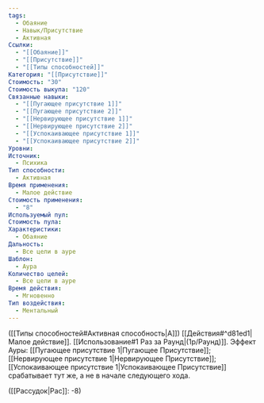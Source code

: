 ```yaml
---
tags:
  - Обаяние
  - Навык/Присутствие
  - Активная
Ссылки:
  - "[[Обаяние]]"
  - "[[Присутствие]]"
  - "[[Типы способностей]]"
Категория: "[[Присутствие]]"
Стоимость: "30"
Стоимость выкупа: "120"
Связанные навыки:
  - "[[Пугающее присутствие 1]]"
  - "[[Пугающее присутствие 2]]"
  - "[[Нервирующее присутствие 1]]"
  - "[[Нервирующее присутствие 2]]"
  - "[[Успокаивающее присутствие 1]]"
  - "[[Успокаивающее присутствие 2]]"
Уровни: 
Источник:
  - Психика
Тип способности:
  - Активная
Время применения:
  - Малое действие
Стоимость применения:
  - "8"
Используемый пул: 
Стоимость пула: 
Характеристики:
  - Обаяние
Дальность:
  - Все цели в ауре
Шаблон:
  - Аура
Количество целей:
  - Все цели в ауре
Время действия:
  - Мгновенно
Тип воздействия:
  - Ментальный
---
```

([[Типы способностей#Активная способность|А]]) [[Действия#^d81ed1|Малое действие]]. [[Использование#1 Раз за Раунд|(1р/Раунд)]]. Эффект Ауры: [[Пугающее присутствие 1|Пугающее Присутствие]]; [[Нервирующее присутствие 1|Нервирующее Присутствие]]; [[Успокаивающее присутствие 1|Успокаивающее Присутствие]] срабатывает тут же, а не в начале следующего хода. 

([[Рассудок|Рас]]: -8)